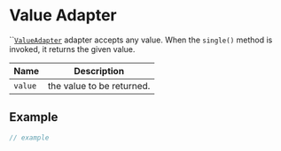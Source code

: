 # Value Adapter

``[`ValueAdapter`](value-adapter.md) adapter accepts any value. When the `single()` method is invoked, it returns the given value.

| Name    | Description               |
| ------- | ------------------------- |
| `value` | the value to be returned. |

## Example

```typescript
// example
```
